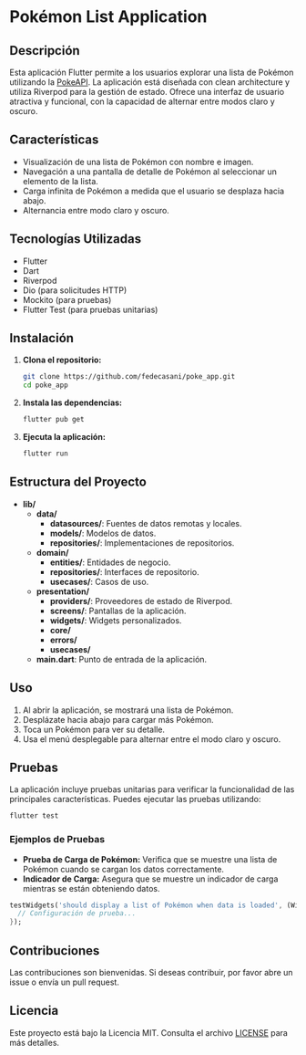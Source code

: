 # Pokémon List Application

## Descripción

Esta aplicación Flutter permite a los usuarios explorar una lista de Pokémon utilizando la [PokeAPI](https://pokeapi.co/). La aplicación está diseñada con clean architecture y utiliza Riverpod para la gestión de estado. Ofrece una interfaz de usuario atractiva y funcional, con la capacidad de alternar entre modos claro y oscuro.

## Características

- Visualización de una lista de Pokémon con nombre e imagen.
- Navegación a una pantalla de detalle de Pokémon al seleccionar un elemento de la lista.
- Carga infinita de Pokémon a medida que el usuario se desplaza hacia abajo.
- Alternancia entre modo claro y oscuro.

## Tecnologías Utilizadas

- Flutter
- Dart
- Riverpod
- Dio (para solicitudes HTTP)
- Mockito (para pruebas)
- Flutter Test (para pruebas unitarias)

## Instalación

1. **Clona el repositorio:**

   ```bash
   git clone https://github.com/fedecasani/poke_app.git
   cd poke_app
   ```

2. **Instala las dependencias:**

   ```bash
   flutter pub get
   ```

3. **Ejecuta la aplicación:**

   ```bash
   flutter run
   ```

## Estructura del Proyecto

- **lib/**
  - **data/**
    - **datasources/**: Fuentes de datos remotas y locales.
    - **models/**: Modelos de datos.
    - **repositories/**: Implementaciones de repositorios.
  - **domain/**
    - **entities/**: Entidades de negocio.
    - **repositories/**: Interfaces de repositorio.
    - **usecases/**: Casos de uso.
  - **presentation/**
    - **providers/**: Proveedores de estado de Riverpod.
    - **screens/**: Pantallas de la aplicación.
    - **widgets/**: Widgets personalizados.
    - **core/**
    - **errors/**
    - **usecases/**
  - **main.dart**: Punto de entrada de la aplicación.
  

## Uso

1. Al abrir la aplicación, se mostrará una lista de Pokémon.
2. Desplázate hacia abajo para cargar más Pokémon.
3. Toca un Pokémon para ver su detalle.
4. Usa el menú desplegable para alternar entre el modo claro y oscuro.

## Pruebas

La aplicación incluye pruebas unitarias para verificar la funcionalidad de las principales características. Puedes ejecutar las pruebas utilizando:

```bash
flutter test
```

### Ejemplos de Pruebas

- **Prueba de Carga de Pokémon:** Verifica que se muestre una lista de Pokémon cuando se cargan los datos correctamente.
- **Indicador de Carga:** Asegura que se muestre un indicador de carga mientras se están obteniendo datos.

```dart
testWidgets('should display a list of Pokémon when data is loaded', (WidgetTester tester) async {
  // Configuración de prueba...
});
```

## Contribuciones

Las contribuciones son bienvenidas. Si deseas contribuir, por favor abre un issue o envía un pull request.

## Licencia

Este proyecto está bajo la Licencia MIT. Consulta el archivo [LICENSE](LICENSE) para más detalles.
